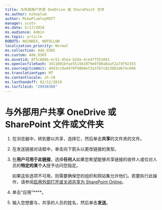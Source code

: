 ```yaml
---
title: 与外部用户共享 OneDrive 或 SharePoint 文件
ms.author: mikeplum
author: MikePlumleyMSFT
manager: scotv
ms.date: 5/17/2018
ms.audience: Admin
ms.topic: article
ROBOTS: NOINDEX, NOFOLLOW
localization_priority: Normal
ms.collection: Adm_O365
ms.custom: Adm_O365
ms.assetid: 8f5c866b-ec51-45ea-b2da-4ce4ff551041
ms.openlocfilehash: 3d11601bfae551561079e0780a8aaf2a74f92355
ms.sourcegitcommit: dd43cc0a9470f98b8ef2a3787c823801d674c666
ms.translationtype: MT
ms.contentlocale: zh-CN
ms.lasthandoff: 02/12/2019
ms.locfileid: "29938366"
---
```

# <a name="share-a-onedrive-or-sharepoint-file-or-folder-with-external-users"></a>与外部用户共享 OneDrive 或 SharePoint 文件或文件夹

1. 在浏览器中，转到要以共享，选择它，然后单击**共享**的文件夹的文件。
    
2. 在发送链接对话框中，单击向下箭头以更改链接的类型。
    
3. 在**用户可用于此链接**，选择**任何人**如果您希望能够共享链接的收件人或仅对人员的**特定的某个人**授予访问您指定。 
    
    如果这些选项不可用，则需要确保您的组织和网站集允许他们。若要执行此操作，请参阅[启用外部打开或关闭共享为 SharePoint Online](https://go.microsoft.com/fwlink/?linkid=866426)。
    
4. 单击“应用”****。
    
5. 输入您想要与，共享的人员的姓名，然后单击**发送**。
    

